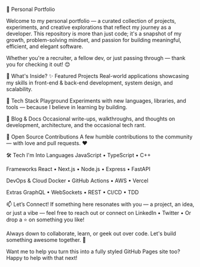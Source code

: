 🌟 Personal Portfolio

Welcome to my personal portfolio — a curated collection of projects, experiments, and creative explorations that reflect my journey as a developer.
This repository is more than just code; it's a snapshot of my growth, problem-solving mindset, and passion for building meaningful, efficient, and elegant software.

Whether you're a recruiter, a fellow dev, or just passing through — thank you for checking it out! 😊

🚀 What's Inside?
✨ Featured Projects
Real-world applications showcasing my skills in front-end & back-end development, system design, and scalability.

🧪 Tech Stack Playground
Experiments with new languages, libraries, and tools — because I believe in learning by building.

📝 Blog & Docs
Occasional write-ups, walkthroughs, and thoughts on development, architecture, and the occasional tech rant.

🤝 Open Source Contributions
A few humble contributions to the community — with love and pull requests. ❤️

🛠 Tech I'm Into
Languages
JavaScript • TypeScript • C++

Frameworks
React • Next.js • Node.js • Express • FastAPI

DevOps & Cloud
Docker • GitHub Actions • AWS • Vercel

Extras
GraphQL • WebSockets • REST • CI/CD • TDD

📫 Let’s Connect!
If something here resonates with you — a project, an idea, or just a vibe — feel free to reach out or connect on
LinkedIn • Twitter • Or drop a ⭐ on something you like!

Always down to collaborate, learn, or geek out over code. Let's build something awesome together. 🚀

Want me to help you turn this into a fully styled GitHub Pages site too? Happy to help with that next!
